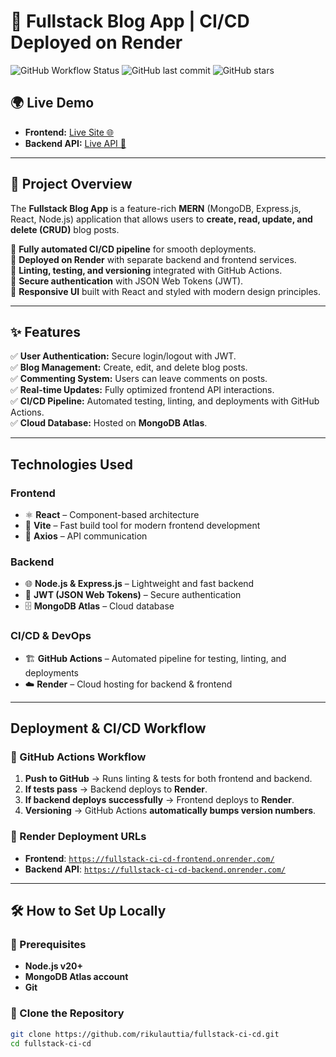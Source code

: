 # 🚀 Fullstack Blog App | CI/CD Deployed on Render

![GitHub Workflow Status](https://img.shields.io/github/actions/workflow/status/rikulauttia/fullstack-ci-cd/deployment.yml?branch=main)
![GitHub last commit](https://img.shields.io/github/last-commit/rikulauttia/fullstack-ci-cd)
![GitHub stars](https://img.shields.io/github/stars/rikulauttia/fullstack-ci-cd?style=social)

## 🌍 Live Demo

- **Frontend:** [Live Site 🌐](https://fullstack-ci-cd-frontend.onrender.com/)
- **Backend API:** [Live API 📡](https://fullstack-ci-cd-backend.onrender.com/)

---

## 📌 Project Overview

The **Fullstack Blog App** is a feature-rich **MERN** (MongoDB, Express.js, React, Node.js) application that allows users to **create, read, update, and delete (CRUD)** blog posts.

🔹 **Fully automated CI/CD pipeline** for smooth deployments.  
🔹 **Deployed on Render** with separate backend and frontend services.  
🔹 **Linting, testing, and versioning** integrated with GitHub Actions.  
🔹 **Secure authentication** with JSON Web Tokens (JWT).  
🔹 **Responsive UI** built with React and styled with modern design principles.

---

## ✨ Features

✅ **User Authentication:** Secure login/logout with JWT.  
✅ **Blog Management:** Create, edit, and delete blog posts.  
✅ **Commenting System:** Users can leave comments on posts.  
✅ **Real-time Updates:** Fully optimized frontend API interactions.  
✅ **CI/CD Pipeline:** Automated testing, linting, and deployments with GitHub Actions.  
✅ **Cloud Database:** Hosted on **MongoDB Atlas**.

---

## Technologies Used

### **Frontend**

- ⚛️ **React** – Component-based architecture
- 🚀 **Vite** – Fast build tool for modern frontend development
- 🔗 **Axios** – API communication

### **Backend**

- 🌐 **Node.js & Express.js** – Lightweight and fast backend
- 🔑 **JWT (JSON Web Tokens)** – Secure authentication
- 🗄️ **MongoDB Atlas** – Cloud database

### **CI/CD & DevOps**

- 🏗️ **GitHub Actions** – Automated pipeline for testing, linting, and deployments
- ☁️ **Render** – Cloud hosting for backend & frontend

---

## Deployment & CI/CD Workflow

### **🔹 GitHub Actions Workflow**

1. **Push to GitHub** → Runs linting & tests for both frontend and backend.
2. **If tests pass** → Backend deploys to **Render**.
3. **If backend deploys successfully** → Frontend deploys to **Render**.
4. **Versioning** → GitHub Actions **automatically bumps version numbers**.

### **🔹 Render Deployment URLs**

- **Frontend**: [`https://fullstack-ci-cd-frontend.onrender.com/`](https://fullstack-ci-cd-frontend.onrender.com/)
- **Backend API**: [`https://fullstack-ci-cd-backend.onrender.com/`](https://fullstack-ci-cd-backend.onrender.com/)

---

## 🛠️ How to Set Up Locally

### **🔹 Prerequisites**

- **Node.js v20+**
- **MongoDB Atlas account**
- **Git**

### **🔹 Clone the Repository**

```sh
git clone https://github.com/rikulauttia/fullstack-ci-cd.git
cd fullstack-ci-cd
```

